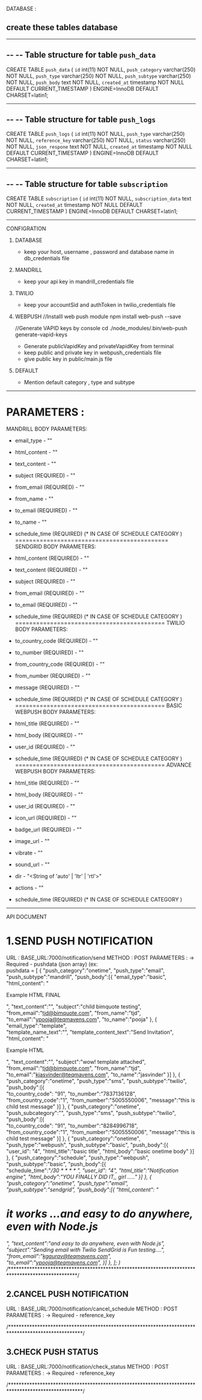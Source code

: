 DATABASE :

## create these tables database
-- --------------------------------------------------------

--
-- Table structure for table `push_data`
--

CREATE TABLE `push_data` (
  `id` int(11) NOT NULL,
  `push_category` varchar(250) NOT NULL,
  `push_type` varchar(250) NOT NULL,
  `push_subtype` varchar(250) NOT NULL,
  `push_body` text NOT NULL,
  `created_at` timestamp NOT NULL DEFAULT CURRENT_TIMESTAMP
) ENGINE=InnoDB DEFAULT CHARSET=latin1;

-- --------------------------------------------------------

--
-- Table structure for table `push_logs`
--

CREATE TABLE `push_logs` (
  `id` int(11) NOT NULL,
  `push_type` varchar(250) NOT NULL,
  `reference_key` varchar(250) NOT NULL,
  `status` varchar(250) NOT NULL,
  `json_respone` text NOT NULL,
  `created_at` timestamp NOT NULL DEFAULT CURRENT_TIMESTAMP
) ENGINE=InnoDB DEFAULT CHARSET=latin1;

-- --------------------------------------------------------

--
-- Table structure for table `subscription`
--

CREATE TABLE `subscription` (
  `id` int(11) NOT NULL,
  `subscription_data` text NOT NULL,
  `created_at` timestamp NOT NULL DEFAULT CURRENT_TIMESTAMP
) ENGINE=InnoDB DEFAULT CHARSET=latin1;

-- ------------------------------------------------------------------------------------------------------


CONFIGRATION 

1. DATABASE
	- keep your host, username , password and database name in db_credentials file
2. MANDRILL
	- keep your api key in mandrill_credentials file
3. TWILIO
	- keep your accountSid and authToken in twilio_credentials file
4. WEBPUSH
	//Installl web push module
	npm install web-push --save

	//Generate VAPID keys by console
	cd ./node_modules/.bin/web-push generate-vapid-keys

	- Generate publicVapidKey and privateVapidKey from terminal 
	- keep public and private key in webpush_credentials file
	- give public key in public/main.js file
5. DEFAULT
	- Mention default category , type and subtype

-- ------------------------------------------------------------------------------------------------------
PARAMETERS :
=============================================
MANDRILL BODY PARAMETERS:
- email_type				-	"<String>"
- html_content				-	"<String>"
- text_content				-	"<String>"
- subject		(REQUIRED)	-	"<String>"
- from_email		(REQUIRED)	-	"<email>"
- from_name				-	"<String>"
- to_email		(REQUIRED)	-	"<Email>"
- to_name				-	"<String>"

- schedule_time (REQUIRED) (* IN CASE OF SCHEDULE CATEGORY )
============================================
SENDGRID BODY PARAMETERS:
- html_content		(REQUIRED)	-	"<String>"
- text_content		(REQUIRED)	-	"<String>"
- subject		(REQUIRED)	-	"<String>"
- from_email		(REQUIRED)	-	"<email>"
- to_email		(REQUIRED)	-	"<email>"

- schedule_time (REQUIRED) (* IN CASE OF SCHEDULE CATEGORY )
===========================================
TWILIO BODY PARAMETERS:
- to_country_code	(REQUIRED)	-	"<integer>"
- to_number		(REQUIRED)	-	"<integer>"
- from_country_code 	(REQUIRED)	-	"<integer>"
- from_number		(REQUIRED)	-	"<integer>"
- message		(REQUIRED)	-	"<String>"

- schedule_time (REQUIRED) (* IN CASE OF SCHEDULE CATEGORY )
===========================================
BASIC WEBPUSH BODY PARAMETERS:
- html_title		(REQUIRED)	-	"<String>"
- html_body		(REQUIRED)	-	"<String>"
- user_id		(REQUIRED)	-	"<integer>"

- schedule_time (REQUIRED) (* IN CASE OF SCHEDULE CATEGORY )
===========================================
ADVANCE WEBPUSH BODY PARAMETERS:
- html_title		(REQUIRED)	-	"<String>"
- html_body		(REQUIRED)	-	"<String>"
- user_id		(REQUIRED)	- 	"<integer>"
- icon_url 		(REQUIRED)	- 	"<URL String>"
- badge_url 		(REQUIRED)	-	"<URL String>"
- image_url 				- 	"<URL String>"
- vibrate				- 	"<Array of Integers>"
- sound_url				- 	"<URL String>"
- dir					- 	"<String of 'auto' | 'ltr' | 'rtl'>"	
- actions				- 	"<Array of Strings>"

- schedule_time (REQUIRED) (* IN CASE OF SCHEDULE CATEGORY )
-- --------------------------------------------------------------------------------------------------------

API DOCUMENT 

1.SEND PUSH NOTIFICATION 
===========================================

URL : BASE_URL:7000/notification/send
METHOD : POST
PARAMETERS : 
	-> Required
		- pushdata 	(json array)
(ex:	   
	pushdata 	= [
		{
	        "push_category":"onetime",
	        "push_type":"email",
	        "push_subtype":"mandrill",
	        "push_body":[{
	        	  "email_type":"basic",	
	              "html_content": "<p>Example HTML FINAL</p>",
	              "text_content":"",
	              "subject":"child bimquote testing",
	              "from_email":"tjd@bimquote.com",
	              "from_name":"tjd",
	              "to_email":"ypooja@teqmavens.com",
	              "to_name":"pooja"
	        },
	        {
	        	  "email_type":"template",	
	        	  "template_name_text":"",
	        	  "template_content_text":"Send Invitation",
	              "html_content": "<p>Example HTML</p>",
	              "text_content":"",
	              "subject":"wow! template attached",
	              "from_email":"tjd@bimquote.com",
	              "from_name":"tjd",
	              "to_email":"kjasvinder@teqmavens.com",
	              "to_name":"jasvinder"
	        }]
	    },
	    {
	    	"push_category":"onetime",
	        "push_type":"sms",
	        "push_subtype":"twilio",
	        "push_body":[{		        	  
	              "to_country_code": "91",
	              "to_number":"7837136128",
	              "from_country_code":"1",
	              "from_number":"5005550006",
	              "message":"this is child test message"
	        }]
	    },
	    {
	    	"push_category":"onetime",
	        "push_subcategory":"",
	        "push_type":"sms",
	        "push_subtype":"twilio",
	        "push_body":[{		        	  
	              "to_country_code": "91",
	              "to_number":"8284996718",
	              "from_country_code":"1",
	              "from_number":"5005550006",
	              "message":"this is child test message"
	        }]
	    },
		{
	    	"push_category":"onetime",
	        "push_type":"webpush",
	        "push_subtype":"basic",
	        "push_body":[{		  
	              "user_id": "4",
	              "html_title":"basic title",
	              "html_body":"basic onetime body"
	        }]
	    },
	    {
	    	"push_category":"schedule",
	        "push_type":"webpush",
	        "push_subtype":"basic",
	        "push_body":[{		  
	              "schedule_time":"*/30 * * * * *",
	              "user_id": "4",
	              "html_title":"Notification engine",
	              "html_body":"YOU FINALLY DID IT,, girl ....."
	        }]
	    },
		{
	        "push_category":"onetime",
	        "push_type":"email",
	        "push_subtype":"sendgrid",
	        "push_body":[{
	              "html_content": "<h1>it works ...and easy to do anywhere, even with Node.js</h1>",
	              "text_content":"and easy to do anywhere, even with Node.js",
	              "subject":"Sending email with Twilio SendGrid is Fun testing....",
	              "from_email":"kgaurav@teqmavens.com",
	              "to_email":"ypooja@teqmavens.com",
	        }]
	    },
	];
)
/****************************************************************************************************/

2.CANCEL PUSH NOTIFICATION 
------------------------------------------
URL : BASE_URL:7000/notification/cancel_schedule
METHOD : POST
PARAMETERS : 
	-> Required
		- reference_key 	

/****************************************************************************************************/

3.CHECK PUSH STATUS 
------------------------------------------
URL : BASE_URL:7000/notification/check_status
METHOD : POST
PARAMETERS : 
	-> Required
		- reference_key 

/****************************************************************************************************/
